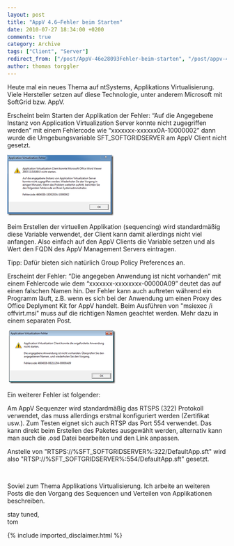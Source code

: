 ```yaml
---
layout: post
title: "AppV 4.6–Fehler beim Starten"
date: 2010-07-27 18:34:00 +0200
comments: true
category: Archive
tags: ["Client", "Server"]
redirect_from: ["/post/AppV-46e28093Fehler-beim-starten", "/post/appv-46e28093fehler-beim-starten"]
author: thomas torggler
---
```

<!-- more -->
<p>Heute mal ein neues Thema auf ntSystems, Applikations Virtualisierung. Viele Hersteller setzen auf diese Technologie, unter anderem Microsoft mit SoftGrid bzw. AppV.</p>
<p>Erscheint beim Starten der Applikation der Fehler: &ldquo;Auf die Angegebene Instanz von Application Virtualization Server konnte nicht zugegriffen werden&rdquo; mit einem Fehlercode wie &ldquo;xxxxxxx-xxxxxx0A-10000002&rdquo; dann wurde die Umgebungsvariable SFT_SOFTGRIDSERVER am AppV Client nicht gesetzt.</p>
<p><a href="/assets/archive/image_200.png"><img class="wlDisabledImage" style="border-right-width: 0px; margin: 0px 10px 0px 0px; display: inline; border-top-width: 0px; border-bottom-width: 0px; border-left-width: 0px" title="image" src="/assets/archive/image_thumb_198.png" border="0" alt="image" width="244" height="139" /></a></p>
<p>Beim Erstellen der virtuellen Applikation (sequencing) wird standardm&auml;&szlig;ig diese Variable verwendet, der Client kann damit allerdings nicht viel anfangen. Also einfach auf den AppV Clients die Variable setzen und als Wert den FQDN des AppV Management Servers eintragen.</p>
<p>Tipp: Daf&uuml;r bieten sich nat&uuml;rlich Group Policy Preferences an.</p>
<p>Erscheint der Fehler: &ldquo;Die angegeben Anwendung ist nicht vorhanden&rdquo; mit einem Fehlercode wie dem &ldquo;xxxxxxx-xxxxxxxx-00000A09&rdquo; deutet das auf einen falschen Namen hin. Der Fehler kann auch auftreten w&auml;hrend ein Programm l&auml;uft, z.B. wenn es sich bei der Anwendung um einen Proxy des Office Deplyment Kit for AppV handelt. Beim Ausf&uuml;hren von "msiexec /i offvirt.msi" muss auf die richtigen Namen geachtet werden. Mehr dazu in einem separaten Post.</p>
<p>&nbsp;<a href="/assets/archive/errora09.png"><img class="wlDisabledImage" style="border-bottom: 0px; border-left: 0px; margin: 0px 10px 0px 0px; display: inline; border-top: 0px; border-right: 0px" title="errora09" src="/assets/archive/errora09_thumb.png" border="0" alt="errora09" width="244" height="122" /></a></p>
<p>Ein weiterer Fehler ist folgender:</p>
<p>Am AppV Sequenzer wird standardm&auml;&szlig;ig das RTSPS (322) Protokoll verwendet, das muss allerdings erstmal konfiguriert werden (Zertifikat usw.). Zum Testen eignet sich auch RTSP das Port 554 verwendet. Das kann direkt beim Erstellen des Paketes ausgew&auml;hlt werden, alternativ kann man auch die .osd Datei bearbeiten und den Link anpassen.</p>
<p>Anstelle von "RTSPS://%SFT_SOFTGRIDSERVER%:322/DefaultApp.sft" wird also "RTSP://%SFT_SOFTGRIDSERVER%:554/DefaultApp.sft" gesetzt.</p>
<p>&nbsp;</p>
<p>Soviel zum Thema Applikations Virtualisierung. Ich arbeite an weiteren Posts die den Vorgang des Sequencen und Verteilen von Applikationen beschreiben.</p>
<p>stay tuned, <br />tom</p>
{% include imported_disclaimer.html %}
